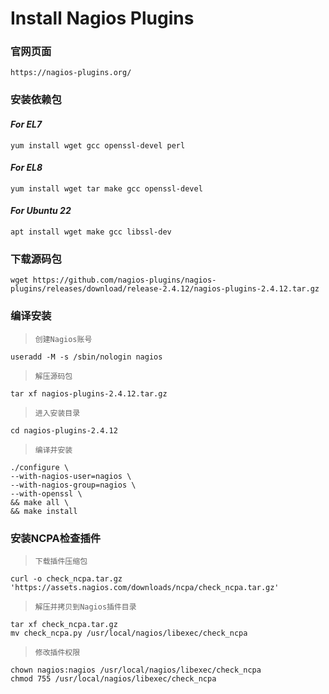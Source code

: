 # Install Nagios Plugins

### 官网页面
```shell
https://nagios-plugins.org/
```

### 安装依赖包
#### ***For EL7***
```shell
yum install wget gcc openssl-devel perl
```
#### ***For EL8***
```shell
yum install wget tar make gcc openssl-devel
```
#### ***For Ubuntu 22***
```shell
apt install wget make gcc libssl-dev
```

### 下载源码包
```shell
wget https://github.com/nagios-plugins/nagios-plugins/releases/download/release-2.4.12/nagios-plugins-2.4.12.tar.gz
```

### 编译安装
>`创建Nagios账号`
```shell
useradd -M -s /sbin/nologin nagios
```
>`解压源码包`
```shell
tar xf nagios-plugins-2.4.12.tar.gz
```
>`进入安装目录`
```shell
cd nagios-plugins-2.4.12
```
>`编译并安装`
```shell
./configure \
--with-nagios-user=nagios \
--with-nagios-group=nagios \
--with-openssl \
&& make all \
&& make install
```

### 安装NCPA检查插件
>`下载插件压缩包`
```shell
curl -o check_ncpa.tar.gz 'https://assets.nagios.com/downloads/ncpa/check_ncpa.tar.gz'
```
>`解压并拷贝到Nagios插件目录`
```shell
tar xf check_ncpa.tar.gz
mv check_ncpa.py /usr/local/nagios/libexec/check_ncpa
```
>`修改插件权限`
```shell
chown nagios:nagios /usr/local/nagios/libexec/check_ncpa
chmod 755 /usr/local/nagios/libexec/check_ncpa
```
